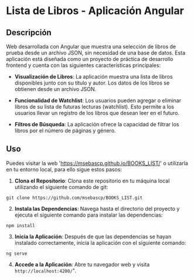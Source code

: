 # Lista de Libros - Aplicación Angular

## Descripción

Web desarrollada con Angular que muestra una selección de libros de prueba desde un archivo JSON, sin necesidad de una base de datos. Esta aplicación está diseñada como un proyecto de práctica de desarrollo frontend y cuenta con las siguientes características principales:

- **Visualización de Libros**: La aplicación muestra una lista de libros disponibles junto con su título y autor. Los datos de los libros se obtienen desde un archivo JSON.

- **Funcionalidad de Watchlist**: Los usuarios pueden agregar o eliminar libros de su lista de futuras lecturas (watchlist). Esto permite a los usuarios llevar un registro de los libros que desean leer en el futuro.

- **Filtros de Búsqueda**: La aplicación ofrece la capacidad de filtrar los libros por el número de páginas y género.

## Uso

Puedes visitar la web 'https://msebascp.github.io/BOOKS_LIST/' o utilizarla en tu entorno local, para ello sigue estos pasos:

1. **Clona el Repositorio**: Clona este repositorio en tu máquina local utilizando el siguiente comando de git:
```
git clone https://github.com/msebascp/BOOKS_LIST.git
```
2. **Instala las Dependencias**: Navega hasta el directorio del proyecto y ejecuta el siguiente comando para instalar las dependencias:
```
npm install
```
3. **Inicia la Aplicación**: Después de que las dependencias se hayan instalado correctamente, inicia la aplicación con el siguiente comando:
```
ng serve
```

4. **Accede a la Aplicación**: Abre tu navegador web y visita `http://localhost:4200/`".
